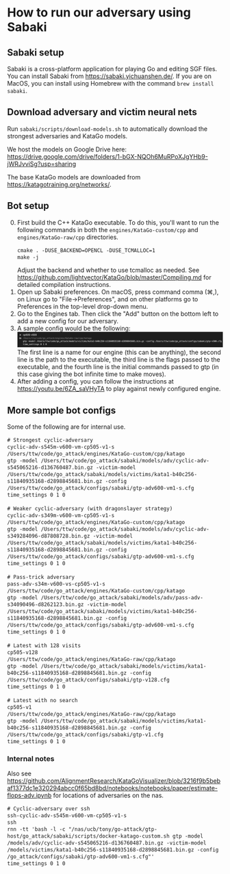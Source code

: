 # How to run our adversary using Sabaki

## Sabaki setup
Sabaki is a cross-platform application for playing Go and editing SGF files.
You can install Sabaki from https://sabaki.yichuanshen.de/.
If you are on MacOS, you can install using Homebrew with the command
`brew install sabaki`.

## Download adversary and victim neural nets
Run `sabaki/scripts/download-models.sh`
to automatically download the strongest adversaries and KataGo models.

We host the models on Google Drive here: https://drive.google.com/drive/folders/1-bGX-NQOh6MuRPoXJgYHb9-jWRJvviSg?usp=sharing

The base KataGo models are downloaded from https://katagotraining.org/networks/.

## Bot setup
0. First build the C++ KataGo executable.
   To do this, 
   you'll want to run the following commands in both the
   `engines/KataGo-custom/cpp`
   and
   `engines/KataGo-raw/cpp`
   directories.
   ```
   cmake . -DUSE_BACKEND=OPENCL -DUSE_TCMALLOC=1
   make -j
   ```
   Adjust the backend and whether to use tcmalloc as needed. See https://github.com/lightvector/KataGo/blob/master/Compiling.md for detailed compilation instructions.
1. Open up Sabaki preferences. On macOS, press command comma (⌘,), on Linux go to "File->Preferences", and on other platforms go to Preferences in the top-level drop-down menu. 
2. Go to the Engines tab. Then click the "Add" button on the bottom left to add a new config for our adversary.
3. A sample config would be the following:
  ![bot-config-screenshot](bot-config-screenshot.png)
  The first line is a name for our engine (this can be anything),
  the second line is the path to the executable,
  the third line is the flags passed to the executable,
  and the fourth line is the initial commands passed to gtp
  (in this case giving the bot infinite time to make moves).
4. After adding a config, you can follow the instructions at https://youtu.be/6ZA_saVHyTA to play against newly configured engine.

## More sample bot configs
Some of the following are for internal use.
```
# Strongest cyclic-adversary
cyclic-adv-s545m-v600-vm-cp505-v1-s
/Users/ttw/code/go_attack/engines/KataGo-custom/cpp/katago
gtp -model /Users/ttw/code/go_attack/sabaki/models/adv/cyclic-adv-s545065216-d136760487.bin.gz -victim-model /Users/ttw/code/go_attack/sabaki/models/victims/kata1-b40c256-s11840935168-d2898845681.bin.gz -config /Users/ttw/code/go_attack/configs/sabaki/gtp-adv600-vm1-s.cfg
time_settings 0 1 0

# Weaker cyclic-adversary (with dragonslayer strategy)
cyclic-adv-s349m-v600-vm-cp505-v1-s
/Users/ttw/code/go_attack/engines/KataGo-custom/cpp/katago
gtp -model /Users/ttw/code/go_attack/sabaki/models/adv/cyclic-adv-s349284096-d87808728.bin.gz -victim-model /Users/ttw/code/go_attack/sabaki/models/victims/kata1-b40c256-s11840935168-d2898845681.bin.gz -config /Users/ttw/code/go_attack/configs/sabaki/gtp-adv600-vm1-s.cfg
time_settings 0 1 0

# Pass-trick adversary
pass-adv-s34m-v600-vs-cp505-v1-s
/Users/ttw/code/go_attack/engines/KataGo-custom/cpp/katago
gtp -model /Users/ttw/code/go_attack/sabaki/models/adv/pass-adv-s34090496-d8262123.bin.gz -victim-model /Users/ttw/code/go_attack/sabaki/models/victims/kata1-b40c256-s11840935168-d2898845681.bin.gz -config /Users/ttw/code/go_attack/configs/sabaki/gtp-adv600-vm1-s.cfg 
time_settings 0 1 0

# Latest with 128 visits
cp505-v128
/Users/ttw/code/go_attack/engines/KataGo-raw/cpp/katago
gtp -model /Users/ttw/code/go_attack/sabaki/models/victims/kata1-b40c256-s11840935168-d2898845681.bin.gz -config /Users/ttw/code/go_attack/configs/sabaki/gtp-v128.cfg
time_settings 0 1 0

# Latest with no search
cp505-v1
/Users/ttw/code/go_attack/engines/KataGo-raw/cpp/katago
gtp -model /Users/ttw/code/go_attack/sabaki/models/victims/kata1-b40c256-s11840935168-d2898845681.bin.gz -config /Users/ttw/code/go_attack/configs/sabaki/gtp-v1.cfg
time_settings 0 1 0
```

### Internal notes
Also see https://github.com/AlignmentResearch/KataGoVisualizer/blob/3216f9b5bebaf1377dc1e320294abcc0f65bd8bd/notebooks/notebooks/paper/estimate-flops-adv.ipynb for locations of adversaries on the nas.

```
# Cyclic-adversary over ssh
ssh-cyclic-adv-s545m-v600-vm-cp505-v1-s
ssh
rnn -tt 'bash -l -c "/nas/ucb/tony/go-attack/gtp-host/go_attack/sabaki/scripts/docker-katago-custom.sh gtp -model /models/adv/cyclic-adv-s545065216-d136760487.bin.gz -victim-model /models/victims/kata1-b40c256-s11840935168-d2898845681.bin.gz -config /go_attack/configs/sabaki/gtp-adv600-vm1-s.cfg"'
time_settings 0 1 0
```
